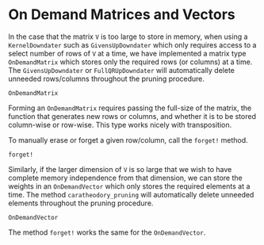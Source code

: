 # On Demand Matrices and Vectors

In the case that the matrix ``V`` is too large to store in memory, when using a `KernelDowndater` such as `GivensUpDowndater` which only requires access to a select number of rows of ``V`` at a time, we have implemented a matrix type `OnDemandMatrix` which stores only the required rows (or columns) at a time. The `GivensUpDowndater` or `FullQRUpDowndater` will automatically delete unneeded rows/columns throughout the pruning procedure. 

```@docs
OnDemandMatrix
```

Forming an `OnDemandMatrix` requires passing the full-size of the matrix, the function that generates new rows or columns, and whether it is to be stored column-wise or row-wise. This type works nicely with transposition.

To manually erase or forget a given row/column, call the `forget!` method.

```@docs
forget!
```

Similarly, if the larger dimension of `V` is so large that we wish to have complete memory independence from that dimension, we can store the weights in an `OnDemandVector` which only stores the required elements at a time. The method `caratheodory_pruning` will automatically delete unneeded elements throughout the pruning procedure. 

```@docs
OnDemandVector
```

The method `forget!` works the same for the `OnDemandVector`.